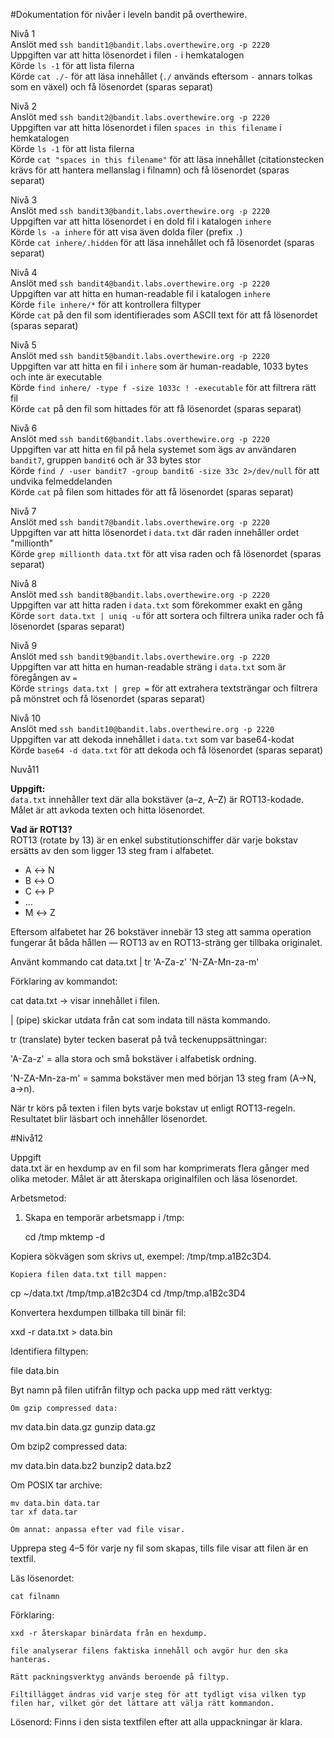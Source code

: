 #Dokumentation för nivåer i leveln bandit på overthewire.


Nivå 1  
Anslöt med `ssh bandit1@bandit.labs.overthewire.org -p 2220`  
Uppgiften var att hitta lösenordet i filen `-` i hemkatalogen  
Körde `ls -1` för att lista filerna  
Körde `cat ./-` för att läsa innehållet (`./` används eftersom `-` annars tolkas som en växel) och få lösenordet (sparas separat)  

Nivå 2  
Anslöt med `ssh bandit2@bandit.labs.overthewire.org -p 2220`  
Uppgiften var att hitta lösenordet i filen `spaces in this filename` i hemkatalogen  
Körde `ls -1` för att lista filerna  
Körde `cat "spaces in this filename"` för att läsa innehållet (citationstecken krävs för att hantera mellanslag i filnamn) och få lösenordet (sparas separat)  

Nivå 3  
Anslöt med `ssh bandit3@bandit.labs.overthewire.org -p 2220`  
Uppgiften var att hitta lösenordet i en dold fil i katalogen `inhere`  
Körde `ls -a inhere` för att visa även dolda filer (prefix `.`)  
Körde `cat inhere/.hidden` för att läsa innehållet och få lösenordet (sparas separat)  

Nivå 4  
Anslöt med `ssh bandit4@bandit.labs.overthewire.org -p 2220`  
Uppgiften var att hitta en human-readable fil i katalogen `inhere`  
Körde `file inhere/*` för att kontrollera filtyper  
Körde `cat` på den fil som identifierades som ASCII text för att få lösenordet (sparas separat)  

Nivå 5  
Anslöt med `ssh bandit5@bandit.labs.overthewire.org -p 2220`  
Uppgiften var att hitta en fil i `inhere` som är human-readable, 1033 bytes och inte är executable  
Körde `find inhere/ -type f -size 1033c ! -executable` för att filtrera rätt fil  
Körde `cat` på den fil som hittades för att få lösenordet (sparas separat)  

Nivå 6  
Anslöt med `ssh bandit6@bandit.labs.overthewire.org -p 2220`  
Uppgiften var att hitta en fil på hela systemet som ägs av användaren `bandit7`, gruppen `bandit6` och är 33 bytes stor  
Körde `find / -user bandit7 -group bandit6 -size 33c 2>/dev/null` för att undvika felmeddelanden  
Körde `cat` på filen som hittades för att få lösenordet (sparas separat)  

Nivå 7  
Anslöt med `ssh bandit7@bandit.labs.overthewire.org -p 2220`  
Uppgiften var att hitta lösenordet i `data.txt` där raden innehåller ordet "millionth"  
Körde `grep millionth data.txt` för att visa raden och få lösenordet (sparas separat)  

Nivå 8  
Anslöt med `ssh bandit8@bandit.labs.overthewire.org -p 2220`  
Uppgiften var att hitta raden i `data.txt` som förekommer exakt en gång  
Körde `sort data.txt | uniq -u` för att sortera och filtrera unika rader och få lösenordet (sparas separat)  

Nivå 9  
Anslöt med `ssh bandit9@bandit.labs.overthewire.org -p 2220`  
Uppgiften var att hitta en human-readable sträng i `data.txt` som är föregången av `=`  
Körde `strings data.txt | grep =` för att extrahera textsträngar och filtrera på mönstret och få lösenordet (sparas separat)  

Nivå 10  
Anslöt med `ssh bandit10@bandit.labs.overthewire.org -p 2220`  
Uppgiften var att dekoda innehållet i `data.txt` som var base64-kodat  
Körde `base64 -d data.txt` för att dekoda och få lösenordet (sparas separat)  

Nuvå11

**Uppgift:**  
`data.txt` innehåller text där alla bokstäver (a–z, A–Z) är ROT13-kodade. Målet är att avkoda texten och hitta lösenordet.

**Vad är ROT13?**  
ROT13 (rotate by 13) är en enkel substitutionschiffer där varje bokstav ersätts av den som ligger 13 steg fram i alfabetet.  
- A ↔ N  
- B ↔ O  
- C ↔ P  
- …  
- M ↔ Z  

Eftersom alfabetet har 26 bokstäver innebär 13 steg att samma operation fungerar åt båda hållen — ROT13 av en ROT13-sträng ger tillbaka originalet.

Använt kommando
cat data.txt | tr 'A-Za-z' 'N-ZA-Mn-za-m'

Förklaring av kommandot:

cat data.txt → visar innehållet i filen.

| (pipe) skickar utdata från cat som indata till nästa kommando.

tr (translate) byter tecken baserat på två teckenuppsättningar:

'A-Za-z' = alla stora och små bokstäver i alfabetisk ordning.

'N-ZA-Mn-za-m' = samma bokstäver men med början 13 steg fram (A→N, a→n).

När tr körs på texten i filen byts varje bokstav ut enligt ROT13-regeln. Resultatet blir läsbart och innehåller lösenordet.

#Nivå12

Uppgift  
data.txt är en hexdump av en fil som har komprimerats flera gånger med olika metoder. Målet är att återskapa originalfilen och läsa lösenordet.

Arbetsmetod:
1. Skapa en temporär arbetsmapp i /tmp:
  
   cd /tmp
   mktemp -d

Kopiera sökvägen som skrivs ut, exempel: /tmp/tmp.a1B2c3D4.

    Kopiera filen data.txt till mappen:

cp ~/data.txt /tmp/tmp.a1B2c3D4
cd /tmp/tmp.a1B2c3D4

Konvertera hexdumpen tillbaka till binär fil:

xxd -r data.txt > data.bin

Identifiera filtypen:

file data.bin

Byt namn på filen utifrån filtyp och packa upp med rätt verktyg:

    Om gzip compressed data:

mv data.bin data.gz
gunzip data.gz

Om bzip2 compressed data:

mv data.bin data.bz2
bunzip2 data.bz2

Om POSIX tar archive:

    mv data.bin data.tar
    tar xf data.tar

    Om annat: anpassa efter vad file visar.

Upprepa steg 4–5 för varje ny fil som skapas, tills file visar att filen är en textfil.

Läs lösenordet:

    cat filnamn

Förklaring:

    xxd -r återskapar binärdata från en hexdump.

    file analyserar filens faktiska innehåll och avgör hur den ska hanteras.

    Rätt packningsverktyg används beroende på filtyp.

    Filtillägget ändras vid varje steg för att tydligt visa vilken typ filen har, vilket gör det lättare att välja rätt kommandon.

Lösenord:
Finns i den sista textfilen efter att alla uppackningar är klara.
